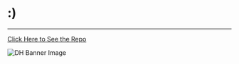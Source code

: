 # :)

---

[Click Here to See the Repo](https://github.com/Michaelrappa/DH-assignment1)

![DH Banner Image](http://www.leavingthenest.com.au/wp-content/uploads/2015/03/clipart-thumbs-up-happy-smiley-emoticon-256x256-8595.png)
